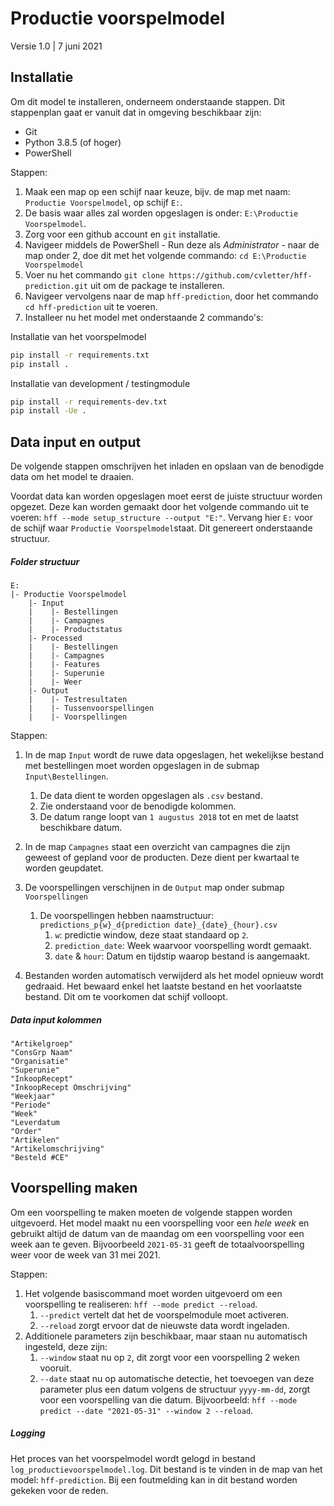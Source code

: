 # Productie voorspelmodel
Versie 1.0 | 7 juni 2021

## Installatie

Om dit model te installeren, onderneem onderstaande stappen. Dit stappenplan gaat er vanuit dat in omgeving beschikbaar zijn: 
- Git
- Python 3.8.5 (of hoger)
- PowerShell

Stappen:
1. Maak een map op een schijf naar keuze, bijv. de map met naam: `Productie Voorspelmodel`, op schijf `E:`.
2. De basis waar alles zal worden opgeslagen is onder: `E:\Productie Voorspelmodel`.
3. Zorg voor een github account en `git` installatie.
4. Navigeer middels de PowerShell - Run deze als _Administrator_ - naar de map onder 2, doe dit met het volgende commando: `cd E:\Productie Voorspelmodel`
5. Voer nu het commando `git clone https://github.com/cvletter/hff-prediction.git` uit om de package te installeren.
6. Navigeer vervolgens naar de map `hff-prediction`, door het commando `cd hff-prediction` uit te voeren.
7. Installeer nu het model met onderstaande 2 commando's:

Installatie van het voorspelmodel
```bash
pip install -r requirements.txt
pip install .
```

Installatie van development / testingmodule
```bash
pip install -r requirements-dev.txt
pip install -Ue .
```



## Data input en output
De volgende stappen omschrijven het inladen en opslaan van de benodigde data om het model te draaien. 

Voordat data kan worden opgeslagen moet eerst de juiste structuur worden opgezet. Deze kan worden gemaakt door het volgende commando uit te voeren: `hff --mode setup_structure --output "E:"`. Vervang hier `E:` voor de schijf waar `Productie Voorspelmodel`staat. Dit genereert onderstaande structuur.

##### Folder structuur
```
E:
|- Productie Voorspelmodel
    |- Input
    |    |- Bestellingen
    |    |- Campagnes
    |    |- Productstatus
    |- Processed
    |    |- Bestellingen
    |    |- Campagnes
    |    |- Features
    |    |- Superunie
    |    |- Weer
    |- Output
    |    |- Testresultaten
    |    |- Tussenvoorspellingen
    |    |- Voorspellingen

```

Stappen:
1. In de map `Input` wordt de ruwe data opgeslagen, het wekelijkse bestand met bestellingen moet worden opgeslagen in de submap `Input\Bestellingen`.
    1. De data dient te worden opgeslagen als `.csv` bestand.
    2. Zie onderstaand voor de benodigde kolommen.
    3. De datum range loopt van `1 augustus 2018` tot en met de laatst beschikbare datum.

2. In de map `Campagnes` staat een overzicht van campagnes die zijn geweest of gepland voor de producten. Deze dient per kwartaal te worden geupdatet.
3. De voorspellingen verschijnen in de `Output` map onder submap `Voorspellingen`
    1. De voorspellingen hebben naamstructuur: `predictions_p{w}_d{prediction date}_{date}_{hour}.csv`
        1. `w`: predictie window, deze staat standaard op `2`.
        2. `prediction_date`: Week waarvoor voorspelling wordt gemaakt.
        3. `date` & `hour`: Datum en tijdstip waarop bestand is aangemaakt.
4. Bestanden worden automatisch verwijderd als het model opnieuw wordt gedraaid. Het bewaard enkel het laatste bestand en het voorlaatste bestand. Dit om te voorkomen dat schijf volloopt.


##### Data input kolommen
```
"Artikelgroep"
"ConsGrp Naam"
"Organisatie"
"Superunie"
"InkoopRecept"
"InkoopRecept Omschrijving"
"Weekjaar"
"Periode"
"Week"
"Leverdatum
"Order"
"Artikelen"
"Artikelomschrijving"
"Besteld #CE"
```

## Voorspelling maken
Om een voorspelling te maken moeten de volgende stappen worden uitgevoerd. Het model maakt nu een voorspelling voor een _hele week_ en gebruikt altijd de datum van de maandag om een voorspelling voor een week aan te geven. Bijvoorbeeld `2021-05-31` geeft de totaalvoorspelling weer voor de week van 31 mei 2021.

Stappen:
1. Het volgende basiscommand moet worden uitgevoerd om een voorspelling te realiseren: `hff --mode predict --reload`.
    1. `--predict` vertelt dat het de voorspelmodule moet activeren.
    2. `--reload` zorgt ervoor dat de nieuwste data wordt ingeladen.
2. Additionele parameters zijn beschikbaar, maar staan nu automatisch ingesteld, deze zijn:
    1. `--window` staat nu op `2`, dit zorgt voor een voorspelling 2 weken vooruit.
    2. `--date` staat nu op automatische detectie, het toevoegen van deze parameter plus een datum volgens de structuur `yyyy-mm-dd`, zorgt voor een voorspelling van die datum. Bijvoorbeeld: `hff --mode predict --date "2021-05-31" --window 2 --reload`. 


##### Logging
Het proces van het voorspelmodel wordt gelogd in bestand `log_productievoorspelmodel.log`. Dit bestand is te vinden in de map van het model: `hff-prediction`. Bij een foutmelding kan in dit bestand worden gekeken voor de reden.

 